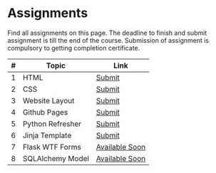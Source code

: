 # Assignments

Find all assignments on this page. The deadline to finish and submit assignment is till the end of the course. Submission of assignment is compulsory to getting completion certificate.

|#|Topic|Link|
|-|-----|----|
|1|HTML|[Submit](https://forms.gle/WW5FWTjqUxVmNM759)|
|2|CSS|[Submit](https://forms.gle/Pzd5YBNCEUFcQZkq8)|
|3|Website Layout|[Submit](https://forms.gle/1pb24mfDZRpTNMC2A)|
|4|Github Pages|[Submit](https://forms.gle/y9ExE52NFH5TQjLd7)|
|5|Python Refresher|[Submit](https://forms.gle/SSavFc95zgN8zXb16)|
|6|Jinja Template|[Submit](https://forms.gle/PtTpEahGdbor2q4n7)|
|7|Flask WTF Forms|[Available Soon]()|
|8|SQLAlchemy Model|[Available Soon]()|